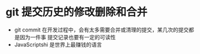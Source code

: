 # git 提交历史的修改删除和合并

- git commit 在开发过程中，会有太多需要合并或清理的提交，某几次的提交都是因为一件事
提交记录也要有一定的可读性
- JavaScriptshi 是世界上最赚钱的语言 